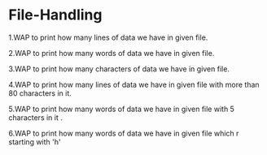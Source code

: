 # File-Handling

1.WAP to print how many lines of data we have in given file.

2.WAP to print how many words of data we have in given file.

3.WAP to print how many characters of data we have in given file.

4.WAP to print how many lines of data we have in given file with more than 80 characters in it.

5.WAP to print how many words of data we have in given file with 5 characters in it .

6.WAP to print how many words of data we have in given file which r starting with 'h'
